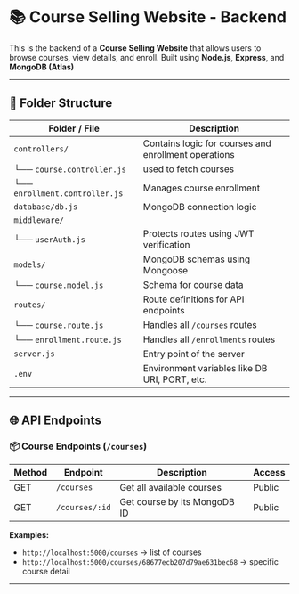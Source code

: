 ﻿# 📚 Course Selling Website - Backend

This is the backend of a **Course Selling Website** that allows users to browse courses, view details, and enroll. Built using **Node.js**, **Express**, and **MongoDB (Atlas)**

---

## 📁 Folder Structure

| Folder / File               | Description |
|----------------------------|-------------|
| `controllers/`             | Contains logic for courses and enrollment operations |
| └── `course.controller.js` | used to fetch courses |
| └── `enrollment.controller.js` | Manages course enrollment |
| `database/db.js`           | MongoDB connection logic |
| `middleware/`              
| └── `userAuth.js`          | Protects routes using JWT verification |
| `models/`                  | MongoDB schemas using Mongoose |
| └── `course.model.js`      | Schema for course data |
| `routes/`                  | Route definitions for API endpoints |
| └── `course.route.js`      | Handles all `/courses` routes |
| └── `enrollment.route.js`  | Handles all `/enrollments` routes |
| `server.js`                | Entry point of the server |
| `.env`                     | Environment variables like DB URI, PORT, etc. |

---

## 🌐 API Endpoints

### 📦 Course Endpoints (`/courses`)

| Method | Endpoint                         | Description                     | Access |
|--------|----------------------------------|---------------------------------|--------|
| GET    | `/courses`                       | Get all available courses       | Public |
| GET    | `/courses/:id`                   | Get course by its MongoDB ID    | Public |


**Examples:**
- `http://localhost:5000/courses` → list of courses
- `http://localhost:5000/courses/68677ecb207d79ae631bec68` → specific course detail

---

